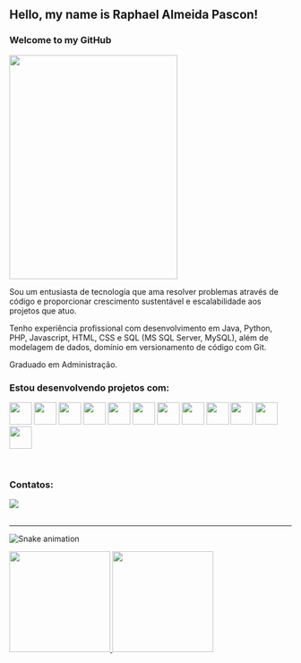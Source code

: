   
## Hello, my name is Raphael Almeida Pascon!  

### Welcome to my GitHub 

  <img src="https://c.tenor.com/AkEYyNJ2P90AAAAC/friends.gif" width="300" height="400"/>

  



Sou um entusiasta de tecnologia que ama resolver problemas através de código e proporcionar crescimento sustentável e escalabilidade aos projetos que atuo.

Tenho experiência profissional com desenvolvimento em Java, Python, PHP, Javascript, HTML, CSS e SQL (MS SQL Server, MySQL), além de modelagem de dados, domínio em versionamento de código com Git.

Graduado em Administração.

### Estou desenvolvendo projetos com:

<img src="https://cdn.jsdelivr.net/gh/devicons/devicon/icons/java/java-original.svg" width="40" height="40"/>   <img src="https://cdn.jsdelivr.net/gh/devicons/devicon/icons/linux/linux-original.svg" width="40" height="40"/> <img src="https://cdn.jsdelivr.net/gh/devicons/devicon/icons/android/android-plain-wordmark.svg" width="40" height="40"/>   <img src="https://cdn.jsdelivr.net/gh/devicons/devicon/icons/flutter/flutter-original.svg" width="40" height="40"/>   <img src="https://cdn.jsdelivr.net/gh/devicons/devicon/icons/mysql/mysql-original-wordmark.svg" width="40" height="40"/>    <img src="https://cdn.jsdelivr.net/gh/devicons/devicon/icons/php/php-original.svg" width="40" height="40"/>   <img src="https://cdn.jsdelivr.net/gh/devicons/devicon/icons/python/python-original-wordmark.svg" width="40" height="40"/>    <img src="https://cdn.jsdelivr.net/gh/devicons/devicon/icons/spring/spring-original-wordmark.svg" width="40" height="40"/>    <img src="https://cdn.jsdelivr.net/gh/devicons/devicon/icons/javascript/javascript-original.svg" width="40" height="40"/>   <img src="https://cdn.jsdelivr.net/gh/devicons/devicon/icons/html5/html5-original.svg" width="40" height="40"/>  <img src="https://cdn.jsdelivr.net/gh/devicons/devicon/icons/css3/css3-original.svg" width="40" height="40"/>  <img src="https://cdn.jsdelivr.net/gh/devicons/devicon/icons/kotlin/kotlin-original.svg" width="40" height="40"/>
                                                                                                             
<br/>

### Contatos:
<div>
<a href="https://www.linkedin.com/in/raphael-almeida-pascon-677b7786/" target="_blank"><img src="https://img.shields.io/badge/-LinkedIn-%230077B5?style=for-the-badge&logo=linkedin&logoColor=white" target="_blank"></a>   
</div>
<br/>
<hr/>
  
  ![Snake animation](https://github.com/baconzin/baconzin/blob/output/github-contribution-grid-snake.svg)
<div>
<a href="https://github.com/baconzin">

<img height="180em" src="https://github-readme-stats.vercel.app/api/top-langs/?username=baconzin&layout=compact&langs_count=7&theme=algolia"/>

<img height="180em" src="https://github-readme-stats.vercel.app/api?username=baconzin&show_icons=true&theme=algolia&count_private=true"/>
</div>

</div>
